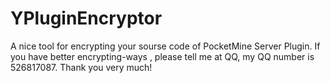 # YPluginEncryptor
 A nice tool for encrypting your sourse code of PocketMine Server Plugin.
 If you have better encrypting-ways ,
 please tell me at QQ,
 my QQ number is 526817087.
 Thank you very much!
 
